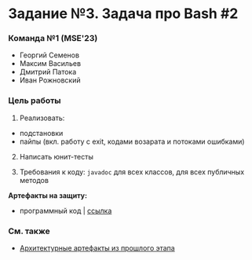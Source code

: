 # Задание №3. Задача про Bash #2

### Команда №1 (MSE'23)
- Георгий Семенов
- Максим Васильев
- Дмитрий Патока
- Иван Рожновский

### Цель работы

1. Реализовать:
- подстановки
- пайпы (вкл. работу с exit, кодами возарата и потоками ошибками)

2. Написать юнит-тесты

3. Требования к коду: `javadoc` для всех классов, для всех публичных методов

**Артефакты на защиту:**
- программный код | [ссылка](../bash/)

### См. также

- [Архитектурные артефакты из прошлого этапа](../hw1-cli)

